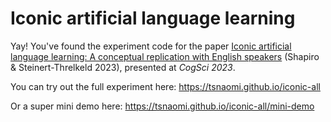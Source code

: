 # Iconic artificial language learning

Yay! You've found the experiment code for the paper [Iconic artificial language learning: A conceptual replication with English speakers](https://escholarship.org/uc/item/7b66s7c6) (Shapiro & Steinert-Threlkeld 2023), presented at *CogSci 2023*.

You can try out the full experiment here: <https://tsnaomi.github.io/iconic-all>

Or a super mini demo here: <https://tsnaomi.github.io/iconic-all/mini-demo>
